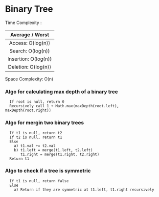 # Binary Tree

Time Complexity :

|   Average / Worst    |
| :------------------: |
|  Access: O(log(n))   |
|  Search: O(log(n))   |
| Insertion: O(log(n)) |
| Deletion: O(log(n))  |

Space Complexity: O(n)

### Algo for calculating max depth of a binary tree

```pseudocode
  If root is null, return 0
  Recursively call 1 + Math.max(maxDepth(root.left), maxDepth(root.right))
```

### Algo for mergin two binary trees

```pseudocode
  If t1 is null, return t2
  If t2 is null, return t1
  Else
    a) t1.val += t2.val
    b) t1.left = merge(t1.left, t2.left)
       t1.right = merge(t1.right, t2.right)
  Return t1
```

### Algo to check if a tree is symmetric

```pseudocode
  If t1 is null, return false
  Else
    a) Return if they are symmetric at t1.left, t1.right recursively
```
